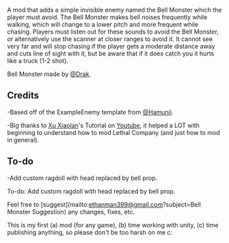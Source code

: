 A mod that adds a simple invisible enemy named the Bell Monster which the player must avoid.
The Bell Monster makes bell noises frequently while walking, which will change to a lower pitch and more frequent while chasing.
Players must listen out for these sounds to avoid the Bell Monster, or alternatively use the scanner at closer ranges to avoid it.
It cannot see very far and will stop chasing if the player gets a moderate distance away and cuts line of sight with it, but be aware that if it does catch you it hurts like a truck (1-2 shot).

Bell Monster made by [@Drak](https://thunderstore.io/c/lethal-company/p/Drak/).

## Credits

-Based off of the ExampleEnemy template from [@Hamunii](https://github.com/Hamunii/LC-ExampleEnemy).

-Big thanks to [Xu Xiaolan](https://github.com/XuuXiao)'s Tutorial on [Youtube](https://www.youtube.com/watch?v=NZ_F8wDczzM), it helped a LOT with beginning to understand how to mod Lethal Company (and just how to mod in general).

## To-do

-Add custom ragdoll with head replaced by bell prop.

To-do: Add custom ragdoll with head replaced by bell prop.

Feel free to [suggest](mailto:ethanman399@gmail.com?subject=Bell Monster Suggestion) any changes, fixes, etc. 

This is my first (a) mod (for any game), (b) time working with unity, (c) time publishing anything, so please don't be too harsh on me c:
